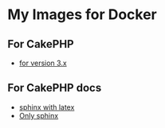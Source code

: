 # My Images for Docker

## For CakePHP

- [for version 3.x](https://github.com/cake17/docker/tree/master/cakephp/3.x)

## For CakePHP docs

- [sphinx with latex](https://github.com/cake17/docker/tree/master/cakephp/docs)
- [Only sphinx](https://github.com/cake17/docker/tree/master/cakephp/docs/light)
